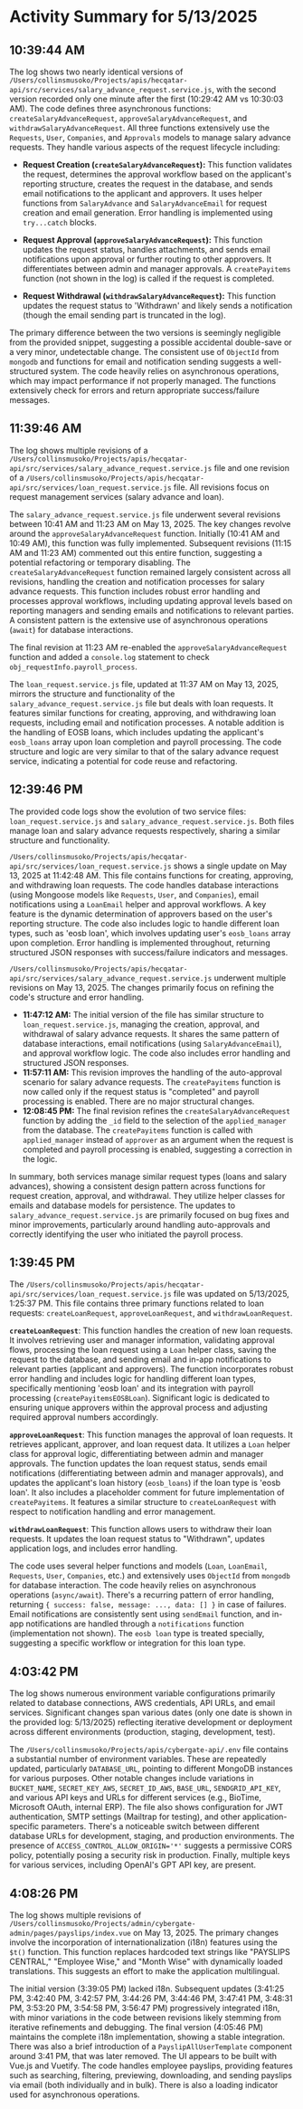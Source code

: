 # Activity Summary for 5/13/2025

## 10:39:44 AM
The log shows two nearly identical versions of `/Users/collinsmusoko/Projects/apis/hecqatar-api/src/services/salary_advance_request.service.js`,  with the second version recorded only one minute after the first (10:29:42 AM vs 10:30:03 AM).  The code defines three asynchronous functions: `createSalaryAdvanceRequest`, `approveSalaryAdvanceRequest`, and `withdrawSalaryAdvanceRequest`.  All three functions extensively use the `Requests`, `User`, `Companies`, and `Approvals` models to manage salary advance requests.  They handle various aspects of the request lifecycle including:

* **Request Creation (`createSalaryAdvanceRequest`):** This function validates the request, determines the approval workflow based on the applicant's reporting structure, creates the request in the database, and sends email notifications to the applicant and approvers.  It uses helper functions from `SalaryAdvance` and `SalaryAdvanceEmail` for request creation and email generation. Error handling is implemented using `try...catch` blocks.

* **Request Approval (`approveSalaryAdvanceRequest`):** This function updates the request status, handles attachments, and sends email notifications upon approval or further routing to other approvers. It differentiates between admin and manager approvals.  A `createPayitems` function (not shown in the log) is called if the request is completed.

* **Request Withdrawal (`withdrawSalaryAdvanceRequest`):** This function updates the request status to 'Withdrawn' and likely sends a notification (though the email sending part is truncated in the log).

The primary difference between the two versions is seemingly negligible from the provided snippet, suggesting a possible accidental double-save or a very minor, undetectable change. The consistent use of `ObjectId` from `mongodb` and functions for email and notification sending suggests a well-structured system. The code heavily relies on asynchronous operations, which may impact performance if not properly managed.  The functions extensively check for errors and return appropriate success/failure messages.


## 11:39:46 AM
The log shows multiple revisions of a `/Users/collinsmusoko/Projects/apis/hecqatar-api/src/services/salary_advance_request.service.js` file and one revision of a `/Users/collinsmusoko/Projects/apis/hecqatar-api/src/services/loan_request.service.js` file.  All revisions focus on request management services (salary advance and loan).

The `salary_advance_request.service.js` file underwent several revisions between 10:41 AM and 11:23 AM on May 13, 2025.  The key changes revolve around the `approveSalaryAdvanceRequest` function. Initially (10:41 AM and 10:49 AM), this function was fully implemented.  Subsequent revisions (11:15 AM and 11:23 AM) commented out this entire function, suggesting a potential refactoring or temporary disabling. The `createSalaryAdvanceRequest` function remained largely consistent across all revisions, handling the creation and notification processes for salary advance requests.  This function includes robust error handling and processes approval workflows, including updating approval levels based on reporting managers and sending emails and notifications to relevant parties.  A consistent pattern is the extensive use of asynchronous operations (`await`) for database interactions.

The final revision at 11:23 AM re-enabled the `approveSalaryAdvanceRequest` function and added a `console.log` statement to check `obj_requestInfo.payroll_process`.

The `loan_request.service.js` file, updated at 11:37 AM on May 13, 2025, mirrors the structure and functionality of the `salary_advance_request.service.js` file but deals with loan requests. It features similar functions for creating, approving, and withdrawing loan requests, including email and notification processes.  A notable addition is the handling of EOSB loans, which includes updating the applicant's `eosb_loans` array upon loan completion and payroll processing.  The code structure and logic are very similar to that of the salary advance request service, indicating a potential for code reuse and refactoring.


## 12:39:46 PM
The provided code logs show the evolution of two service files: `loan_request.service.js` and `salary_advance_request.service.js`.  Both files manage loan and salary advance requests respectively, sharing a similar structure and functionality.

`/Users/collinsmusoko/Projects/apis/hecqatar-api/src/services/loan_request.service.js` shows a single update on May 13, 2025 at 11:42:48 AM. This file contains functions for creating, approving, and withdrawing loan requests.  The code handles database interactions (using Mongoose models like `Requests`, `User`, and `Companies`), email notifications using a `LoanEmail` helper and approval workflows.  A key feature is the dynamic determination of approvers based on the user's reporting structure.  The code also includes logic to handle different loan types, such as 'eosb loan', which involves updating user's `eosb_loans` array upon completion. Error handling is implemented throughout, returning structured JSON responses with success/failure indicators and messages.

`/Users/collinsmusoko/Projects/apis/hecqatar-api/src/services/salary_advance_request.service.js` underwent multiple revisions on May 13, 2025.  The changes primarily focus on refining the code's structure and error handling.

* **11:47:12 AM:** The initial version of the file has similar structure to `loan_request.service.js`, managing the creation, approval, and withdrawal of salary advance requests. It shares the same pattern of database interactions, email notifications (using `SalaryAdvanceEmail`), and approval workflow logic. The code also includes error handling and structured JSON responses.
* **11:57:11 AM:** This revision improves the handling of the auto-approval scenario for salary advance requests. The `createPayitems` function is now called only if the request status is "completed" and payroll processing is enabled.  There are no major structural changes.
* **12:08:45 PM:**  The final revision refines the `createSalaryAdvanceRequest` function by adding the `_id` field to the selection of the `applied_manager` from the database. The `createPayitems` function is called with `applied_manager` instead of `approver` as an argument when the request is completed and payroll processing is enabled, suggesting a correction in the logic.


In summary, both services manage similar request types (loans and salary advances), showing a consistent design pattern across functions for request creation, approval, and withdrawal.  They utilize helper classes for emails and database models for persistence. The updates to `salary_advance_request.service.js` are primarily focused on bug fixes and minor improvements, particularly around handling auto-approvals and correctly identifying the user who initiated the payroll process.


## 1:39:45 PM
The `/Users/collinsmusoko/Projects/apis/hecqatar-api/src/services/loan_request.service.js` file was updated on 5/13/2025, 1:25:37 PM.  This file contains three primary functions related to loan requests: `createLoanRequest`, `approveLoanRequest`, and `withdrawLoanRequest`.

**`createLoanRequest`**: This function handles the creation of new loan requests.  It involves retrieving user and manager information, validating approval flows, processing the loan request using a `Loan` helper class, saving the request to the database, and sending email and in-app notifications to relevant parties (applicant and approvers).  The function incorporates robust error handling and includes logic for handling different loan types, specifically mentioning 'eosb loan' and its integration with payroll processing (`createPayitemsEOSBLoan`).  Significant logic is dedicated to ensuring unique approvers within the approval process and adjusting required approval numbers accordingly.

**`approveLoanRequest`**: This function manages the approval of loan requests. It retrieves applicant, approver, and loan request data.  It utilizes a `Loan` helper class for approval logic, differentiating between admin and manager approvals. The function updates the loan request status, sends email notifications (differentiating between admin and manager approvals), and updates the applicant's loan history (`eosb_loans`) if the loan type is 'eosb loan'.  It also includes a placeholder comment for future implementation of `createPayitems`.  It features a similar structure to `createLoanRequest` with respect to notification handling and error management.

**`withdrawLoanRequest`**: This function allows users to withdraw their loan requests.  It updates the loan request status to "Withdrawn", updates application logs, and includes error handling.


The code uses several helper functions and models (`Loan`, `LoanEmail`, `Requests`, `User`, `Companies`, etc.) and extensively uses `ObjectId` from `mongodb` for database interaction.  The code heavily relies on asynchronous operations (`async/await`).  There's a recurring pattern of error handling, returning `{ success: false, message: ..., data: [] }` in case of failures. Email notifications are consistently sent using `sendEmail` function, and in-app notifications are handled through a `notifications` function (implementation not shown).  The `eosb loan` type is treated specially, suggesting a specific workflow or integration for this loan type.


## 4:03:42 PM
The log shows numerous environment variable configurations primarily related to database connections, AWS credentials, API URLs, and email services.  Significant changes span various dates (only one date is shown in the provided log: 5/13/2025) reflecting iterative development or deployment across different environments (production, staging, development, test).

The `/Users/collinsmusoko/Projects/apis/cybergate-api/.env` file contains a substantial number of environment variables.  These are repeatedly updated, particularly `DATABASE_URL`,  pointing to different MongoDB instances for various purposes.  Other notable changes include variations in `BUCKET_NAME`, `SECRET_KEY_AWS`, `SECRET_ID_AWS`, `BASE_URL`, `SENDGRID_API_KEY`, and various API keys and URLs for different services (e.g., BioTime,  Microsoft OAuth, internal ERP).  The file also shows configuration for JWT authentication, SMTP settings (Mailtrap for testing), and other application-specific parameters.  There's a noticeable switch between different database URLs for development, staging, and production environments.  The presence of  `ACCESS_CONTROL_ALLOW_ORIGIN='*'` suggests a permissive CORS policy, potentially posing a security risk in production. Finally, multiple keys for various services, including OpenAI's GPT API key, are present.


## 4:08:26 PM
The log shows multiple revisions of `/Users/collinsmusoko/Projects/admin/cybergate-admin/pages/payslips/index.vue` on May 13, 2025.  The primary changes involve the incorporation of internationalization (i18n) features using the `$t()` function.  This function replaces hardcoded text strings like "PAYSLIPS CENTRAL," "Employee Wise," and "Month Wise" with dynamically loaded translations.  This suggests an effort to make the application multilingual.

The initial version (3:39:05 PM) lacked i18n. Subsequent updates (3:41:25 PM, 3:42:40 PM, 3:42:57 PM, 3:44:26 PM, 3:44:46 PM, 3:47:41 PM, 3:48:31 PM, 3:53:20 PM, 3:54:58 PM, 3:56:47 PM) progressively integrated i18n, with minor variations in the code between revisions likely stemming from iterative refinements and debugging.  The final version (4:05:46 PM) maintains the complete i18n implementation, showing a stable integration.  There was also a brief introduction of a `PayslipAllUserTemplate` component around 3:41 PM, that was later removed.  The UI appears to be built with Vue.js and Vuetify.  The code handles employee payslips, providing features such as searching, filtering, previewing, downloading, and sending payslips via email (both individually and in bulk).  There is also a loading indicator used for asynchronous operations.

